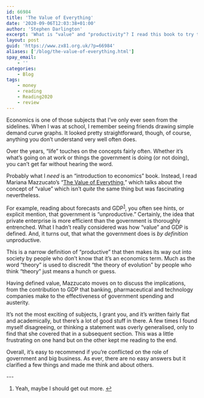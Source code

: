 ```yaml
---
id: 66984
title: 'The Value of Everything'
date: '2020-09-06T12:03:38+01:00'
author: 'Stephen Darlington'
excerpt: 'What is "value" and "productivity"? I read this book to try to figure it out.'
layout: post
guid: 'https://www.zx81.org.uk/?p=66984'
aliases: ['/blog/the-value-of-everything.html']
spay_email:
    - ''
categories:
    - Blog
tags:
    - money
    - reading
    - Reading2020
    - review
---
```


<span style="font-size: inherit; font-weight: 400;">Economics is one of those subjects that I’ve only ever seen from the sidelines. When I was at school, I remember seeing friends drawing simple demand curve graphs. It looked pretty straightforward, though, of course, anything you don’t understand very well often does.</span>

Over the years, “life” touches on the concepts fairly often. Whether it’s what’s going on at work or things the government is doing (or not doing), you can’t get far without hearing the word.

Probably what I *need* is an “introduction to economics” book. Instead, I read Mariana Mazzucato’s “[The Value of Everything](https://amzn.to/2YOybjv),” which talks about the concept of “value” which isn’t *quite* the same thing but was fascinating nevertheless.

For example, reading about forecasts and GDP<sup>[1](#fn1-8608 "see footnote")</sup>, you often see hints, or explicit mention, that government is “unproductive.” Certainly, the idea that private enterprise is more efficient than the government is thoroughly entrenched. What I hadn’t really considered was how “value” and GDP is defined. And, it turns out, that what the government does is *by definition* unproductive.

This is a narrow definition of “productive” that then makes its way out into society by people who don’t know that it’s an economics term. Much as the word “theory” is used to discredit “the theory of evolution” by people who think “theory” just means a hunch or guess.

Having defined value, Mazzucato moves on to discuss the implications, from the contribution to GDP that banking, pharmaceutical and technology companies make to the effectiveness of government spending and austerity.

It’s not the most exciting of subjects, I grant you, and it’s written fairly flat and academically, but there’s a lot of good stuff in there. A few times I found myself disagreeing, or thinking a statement was overly generalised, only to find that she covered that in a subsequent section. This was a little frustrating on one hand but on the other kept me reading to the end.

Overall, it’s easy to recommend if you’re conflicted on the role of government and big business. As ever, there are no easy answers but it clarified a few things and made me think and about others.

<div class="footnotes">---

1. Yeah, maybe I should get out more. [↩︎](#fnr1-8608 "return to article")

</div>